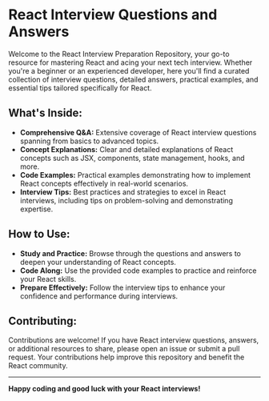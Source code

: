 # React Interview Questions and Answers

Welcome to the React Interview Preparation Repository, your go-to resource for mastering React and acing your next tech interview. Whether you're a beginner or an experienced developer, here you'll find a curated collection of interview questions, detailed answers, practical examples, and essential tips tailored specifically for React.

## What's Inside:

- **Comprehensive Q&A:** Extensive coverage of React interview questions spanning from basics to advanced topics.
- **Concept Explanations:** Clear and detailed explanations of React concepts such as JSX, components, state management, hooks, and more.
- **Code Examples:** Practical examples demonstrating how to implement React concepts effectively in real-world scenarios.
- **Interview Tips:** Best practices and strategies to excel in React interviews, including tips on problem-solving and demonstrating expertise.

## How to Use:

- **Study and Practice:** Browse through the questions and answers to deepen your understanding of React concepts.
- **Code Along:** Use the provided code examples to practice and reinforce your React skills.
- **Prepare Effectively:** Follow the interview tips to enhance your confidence and performance during interviews.

## Contributing:

Contributions are welcome! If you have React interview questions, answers, or additional resources to share, please open an issue or submit a pull request. Your contributions help improve this repository and benefit the React community.

---
**Happy coding and good luck with your React interviews!**
